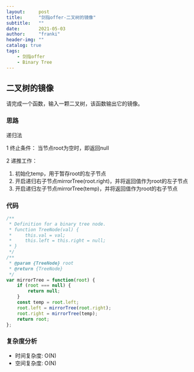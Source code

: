```yaml
---
layout:     post
title:      "剑指offer-二叉树的镜像"
subtitle:   ""
date:       2021-05-03
author:     "franki"
header-img: ""
catalog: true
tags:
    - 剑指offer
    - Binary Tree
---
```


## 二叉树的镜像

请完成一个函数，输入一颗二叉树，该函数输出它的镜像。

### 思路

递归法

1 终止条件： 当节点root为空时，即返回null

2 递推工作：

 1. 初始化temp，用于暂存root的左子节点
 2. 开启递归右子节点mirrorTree(root.right)，并将返回值作为root的左子节点
 3. 开启递归左子节点mirrorTree(temp)，并将返回值作为root的右子节点

### 代码

```js
/**
 * Definition for a binary tree node.
 * function TreeNode(val) {
 *     this.val = val;
 *     this.left = this.right = null;
 * }
 */
/**
 * @param {TreeNode} root
 * @return {TreeNode}
 */
var mirrorTree = function(root) {
    if (root === null) {
        return null;
    }
    const temp = root.left;
    root.left = mirrorTree(root.right);
    root.right = mirrorTree(temp);
    return root;
};
```

### 复杂度分析

- 时间复杂度: O(N)
- 空间复杂度: O(N)
